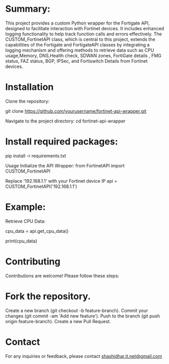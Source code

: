 # Summary:

This project provides a custom Python wrapper for the Fortigate API, designed to facilitate interaction with Fortinet devices. It includes enhanced logging functionality to 
help track function calls and errors effectively. The CUSTOM_FortinetAPI class, which is central to this project, extends the capabilities of the Fortigate and FortigateAPI 
classes by integrating a logging mechanism and offering methods to retrieve data such as CPU usage,Memory, DNS,Health check, SDWAN zones, FortiGate details , FMG status, FAZ status,
BGP, IPSec, and Fortiswitch Details from Fortinet devices.


# Installation
Clone the repository:

git clone https://github.com/yourusername/fortinet-api-wrapper.git

Navigate to the project directory:
cd fortinet-api-wrapper

# Install required packages:
pip install -r requirements.txt

Usage
Initialize the API Wrapper:
from FortinetAPI import CUSTOM_FortinetAPI

Replace '192.168.1.1' with your Fortinet device IP
api = CUSTOM_FortinetAPI('192.168.1.1')


# Example: 
Retrieve CPU Data:

cpu_data = api.get_cpu_data()

print(cpu_data)

# Contributing
Contributions are welcome! Please follow these steps:

# Fork the repository.
Create a new branch (git checkout -b feature-branch).
Commit your changes (git commit -am 'Add new feature').
Push to the branch (git push origin feature-branch).
Create a new Pull Request.

# Contact
For any inquiries or feedback, please contact shashidhar.it.net@gmail.com
